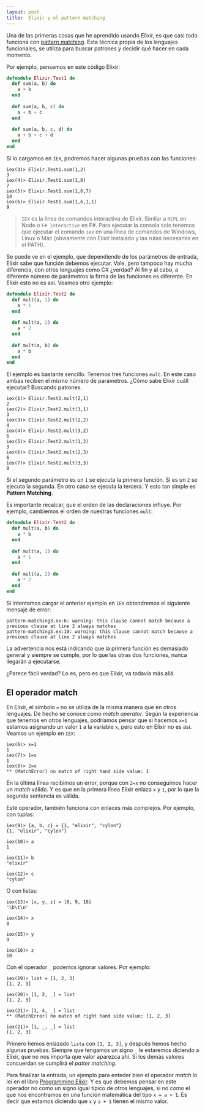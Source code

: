 ```yaml
---
layout: post
title:  Elixir y el pattern matching
---
```


Una de las primeras cosas que he aprendido usando Elixir, es que casi todo funciona con [pattern matching](https://en.wikipedia.org/wiki/Pattern_matching).  Esta técnica propia de los lenguajes funcionales, se utiliza para buscar patrones y decidir qué hacer en cada momento. 

Por ejemplo, pensemos en este código Elixir:

```elixir
defmodule Elixir.Test1 do    
  def sum(a, b) do
    a + b
  end
	    
  def sum(a, b, c) do
    a + b + c
  end
	    
  def sum(a, b, c, d) do
    a + b + c + d
  end    
end
```

Si lo cargamos en `IEX`, podremos hacer algunas pruebas con las funciones: 

```
iex(3)> Elixir.Test1.sum(1,2)
3
iex(4)> Elixir.Test1.sum(1,6)
7
iex(5)> Elixir.Test1.sum(1,6,7)
14
iex(6)> Elixir.Test1.sum(1,6,1,1)
9
```

> `IEX` es la línea de comandos interactiva de Elixir. Similar a `REPL` en Node o `F# Interactive` en F#. Para ejecutar la consola
> solo tenemos que ejecutar el comando `iex` en una línea de comandos de Windows, Linux o Mac (obviamente con Elixir instalado y las rutas necesarias en el PATH).


Se puede ve en el ejemplo, que dependiendo de los parámetros de entrada, Elixir sabe que función debemos ejecutar. Vale, pero tampoco hay mucha diferencia, con otros lenguajes como C# ¿verdad?
Al fin y al cabo, a diferente número de parámetros la firma de las funciones es diferente. En Elixir esto no es así. Veamos otro ejemplo:

```elixir
defmodule Elixir.Test2 do    
  def mult(a, 1) do
    a * 1
  end
    
  def mult(a, 2) do
    a * 2
  end
    
  def mult(a, b) do
    a * b
  end  
end
````
El ejemplo es bastante sencillo. Tenemos tres funciones `mult`. En este caso ambas reciben el mismo número de parámetros. ¿Cómo sabe Elixir cuáll ejecutar? Buscando patrones.

```
iex(1)> Elixir.Test2.mult(2,1)
2
iex(2)> Elixir.Test2.mult(3,1)
3
iex(3)> Elixir.Test2.mult(2,2)
4
iex(4)> Elixir.Test2.mult(3,2)
6
iex(5)> Elixir.Test2.mult(1,3)
3
iex(6)> Elixir.Test2.mult(2,3)
6
iex(7)> Elixir.Test2.mult(3,3)
9
```

Si el segundo parámetro es un `1` se ejecuta la primera función. Si es un `2` se ejecuta la segunda. En otro caso se ejecuta la tercera. Y esto tan simple es **Pattern Matching**.

Es importante recalcar, que el orden de las declaraciones influye. Por ejemplo, cambiemos el orden de nuestras funciones `mult`:

```elixir
defmodule Elixir.Test2 do    
  def mult(a, b) do
    a * b
  end  
  
  def mult(a, 1) do
    a * 1
  end
    
  def mult(a, 2) do
    a * 2
  end
end 
```

Si intentamos cargar el anterior ejemplo en `IEX` obtendremos el siguiente mensaje de error:

```
pattern-matching3.ex:6: warning: this clause cannot match because a previous clause at line 2 always matches
pattern-matching3.ex:10: warning: this clause cannot match because a previous clause at line 2 always matches
```

La advertencia nos está indicando que la primera función es demasiado general y siempre se cumple, por lo que las otras dos funciones, nunca llegarán a ejecutarse.

¿Parece fácil verdad? Lo es, pero es que Elixir, va todavía más allá.

## El operador match

En Elixir, el símbolo `=` no se utiliza de la misma manera que en otros lenguajes. De hecho se conoce como *match operator*. Según la experiencia que tenemos en otros lenguajes, 
podríamos pensar que si hacemos `x=1` estamos asignando un valor `1` a la variable `x`, pero esto en Elixir no es así. Veamos un ejemplo en `IEX`:

```
iex(6)> x=1
1
iex(7)> 1=x
1
iex(8)> 2=x
** (MatchError) no match of right hand side value: 1
```

En la última línea recibimos un error, porque con `2=x` no conseguimos hacer un *match* válido. Y es que en la primera línea Elixir enlaza `x` y `1`, por lo que la segunda sentencia es válida.

Este operador, también funciona con enlaces más complejos. Por ejemplo, con tuplas:

```
iex(9)> {a, b, c} = {1, "elixir", "cylon"}
{1, "elixir", "cylon"}

iex(10)> a
1

iex(11)> b
"elixir"

iex(12)> c
"cylon"
```

O con listas:

```
iex(13)> [x, y, z] = [8, 9, 10]
'\b\t\n'

iex(14)> x
8

iex(15)> y
9

iex(16)> z
10
```

Con el operador `_` podemos ignorar valores. Por ejemplo:

```
iex(19)> list = [1, 2, 3]
[1, 2, 3]

iex(20)> [1, 2, _] = list
[1, 2, 3]

iex(21)> [1, 4, _] = list
** (MatchError) no match of right hand side value: [1, 2, 3]

iex(21)> [1, _, _] = list
[1, 2, 3]
```

Primero hemos enlazado `lista` con `[1, 2, 3]`, y después hemos hecho algunas pruebas. Siempre que tengamos un signo `_` 
le estaremos diciendo a Elixir, que no nos importa que valor aparezca ahí. Si los demás valores concuerdan se cumplirá el *patter matching*.

Para finalizar la entrada, un ejemplo para enteder bien el operador *match* lo leí en el libro [Programming Elixir](https://pragprog.com/book/elixir/programming-elixir). 
Y es que debemos pensar en este operador no como un signo igual típico de otros lenguajes, si no como el que nos encontramos en una función matemática del tipo
`x = a + 1`. Es decir que estamos diciendo que `x` y `a + 1` tienen el mismo valor.

 



